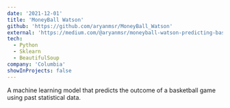 ```yaml
---
date: '2021-12-01'
title: 'MoneyBall Watson'
github: 'https://github.com/aryanmsr/MoneyBall_Watson'
external: 'https://medium.com/@aryanmsr/moneyball-watson-predicting-basketball-games-with-data-analytics-d13beba7e645'
tech:
  - Python
  - Sklearn
  - BeautifulSoup
company: 'Columbia'
showInProjects: false 
---
```


A machine learning model that predicts the outcome of a basketball game using past statistical data. 
